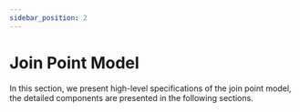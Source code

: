```yaml
---
sidebar_position: 2
---
```


# Join Point Model

In this section, we present high-level specifications of the join point model, the detailed components are presented in the following sections.


